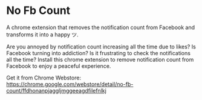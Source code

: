 # No Fb Count
A chrome extension that removes the notification count from Facebook and transforms it into a happy ツ.

Are you annoyed by notification count increasing all the time due to likes? Is Facebook turning into addiction? Is it frustrating to check the notifications all the time? Install this chrome extension to remove notification count from Facebook to enjoy a peaceful experience.

Get it from Chrome Webstore: https://chrome.google.com/webstore/detail/no-fb-count/ffdhonanpjaggljmggeeagdfilefnlkj

